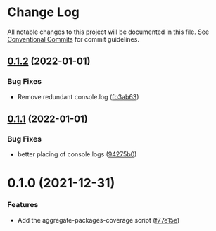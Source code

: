 # Change Log

All notable changes to this project will be documented in this file.
See [Conventional Commits](https://conventionalcommits.org) for commit guidelines.

## [0.1.2](https://github.com/mbarzeev/pedalboard/compare/@pedalboard/scripts@0.1.1...@pedalboard/scripts@0.1.2) (2022-01-01)


### Bug Fixes

* Remove redundant console.log ([fb3ab63](https://github.com/mbarzeev/pedalboard/commit/fb3ab63ea37bfa09c96c4d5493c3f6f887f094ed))





## [0.1.1](https://github.com/mbarzeev/pedalboard/compare/@pedalboard/scripts@0.1.0...@pedalboard/scripts@0.1.1) (2022-01-01)


### Bug Fixes

* better placing of console.logs ([94275b0](https://github.com/mbarzeev/pedalboard/commit/94275b0b42279a39156acf0380978d5464942a5f))





# 0.1.0 (2021-12-31)


### Features

* Add the aggregate-packages-coverage script ([f77e15e](https://github.com/mbarzeev/pedalboard/commit/f77e15eda5fb8d1798f82f3b47b89ca39cdcf9ae))
